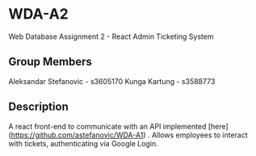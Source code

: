 # WDA-A2
Web Database Assignment 2 - React Admin Ticketing System

## Group Members

Aleksandar Stefanovic - s3605170
Kunga Kartung	- s3588773

## Description

A react front-end to communicate with an API implemented [here] (https://github.com/astefanovic/WDA-A1) . Allows employees to interact with tickets, authenticating via Google Login.